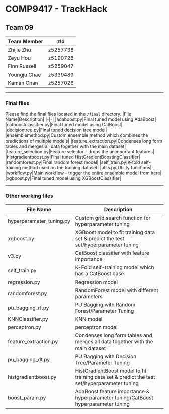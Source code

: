 # COMP9417 - TrackHack
## Team 09

|Team Member|zId|
|-|-|
|Zhijie Zhu|z5257738|
|Zeyu Hou|z5190728|
|Finn Russell|z5259047|
|Youngju Chae|z5339489|
|Kaman Chan|z5257026|

---
### Final files
Please find the final files located in the `/final` directory.
|File Name|Description|
|-|-|
|adaboost.py|Final tuned model using AdaBoost|
|catboostclassifier.py|Final tuned model using CatBoost|
|decisiontree.py|Final tuned decision tree model|
|ensemblemethod.py|Custom ensemble method which combines the predictions of multiple models|
|feature_extraction.py|Condenses long form tables and merges all data together with the main dataset|
|feature_selection.py|Feature selector - drops the unimportant features|
|histgradientboost.py|Final tuned HistGradientBoostingClassifier|
|randomforest.py|Final random forest model|
|self_train.py|K-fold self-training method used on the training dataset|
|utils.py|Utility functions|
|workflow.py|Main workflow - trigger the entire ensemble model from here|
|xgboost.py|Final tuned model using XGBoostClassifier|

---

### Other working files
|File Name| Description|
|-|-|
|hyperparameter_tuning.py| Custom grid search function for hyperparameter tuning|
|xgboost.py | XGBoost model to fit training data set & predict the test set/hyperparameter tuning|
|v3.py|CatBoost classifier with feature importance|
|self_train.py|K-Fold self-training model which has a CatBoost base|
|regression.py|Regression model|
|randomforest.py|RandomForest model with different parameters|
|pu_bagging_rf.py|PU Bagging with Random Forest/Parameter Tuning|
|KNNClassifier.py|KNN model|
|perceptron.py|perceptron model|
|feature_extraction.py | Condenses long form tables and merges all data together with the main dataset|
|pu_bagging_dt.py|PU Bagging with Decision Tree/Parameter Tuning|
|histgradientboost.py| HistGradientBoost model to fit training data set & predict the test set/hyperparameter tuning|
|boost_param.py| AdaBoost feature importance & hyperparameter tuning/CatBoost hyperparameter tuning|
